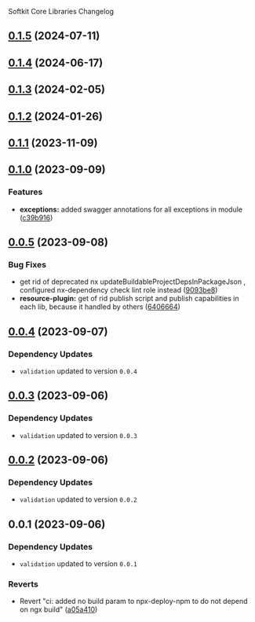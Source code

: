 Softkit Core Libraries Changelog
## [0.1.5](https://github.com/softkitit/softkit-core/compare/swagger-utils-0.1.4...swagger-utils-0.1.5) (2024-07-11)

## [0.1.4](https://github.com/softkitit/softkit-core/compare/swagger-utils-0.1.3...swagger-utils-0.1.4) (2024-06-17)

## [0.1.3](https://github.com/softkitit/softkit-core/compare/swagger-utils-0.1.2...swagger-utils-0.1.3) (2024-02-05)

## [0.1.2](https://github.com/softkitit/softkit-core/compare/swagger-utils-0.1.1...swagger-utils-0.1.2) (2024-01-26)

## [0.1.1](https://github.com/softkitit/softkit-core/compare/swagger-utils-0.1.0...swagger-utils-0.1.1) (2023-11-09)

## [0.1.0](https://github.com/saas-buildkit/saas-buildkit-core/compare/swagger-utils-0.0.5...swagger-utils-0.1.0) (2023-09-09)


### Features

* **exceptions:** added swagger annotations for all exceptions in module ([c39b916](https://github.com/saas-buildkit/saas-buildkit-core/commit/c39b9160b7606d4c66dcb53fbb2b00beaa472959))

## [0.0.5](https://github.com/saas-buildkit/saas-buildkit-core/compare/swagger-utils-0.0.4...swagger-utils-0.0.5) (2023-09-08)


### Bug Fixes

* get rid of deprecated nx updateBuildableProjectDepsInPackageJson , configured nx-dependency check lint role instead ([9093be8](https://github.com/saas-buildkit/saas-buildkit-core/commit/9093be892fd5f71629a6c22388e12432dacefdec))
* **resource-plugin:** get of rid publish script and publish capabilities in each lib, because it handled by others ([6406664](https://github.com/saas-buildkit/saas-buildkit-core/commit/64066640d13cfc6bf4e16055349265015d7bcd12))

## [0.0.4](https://github.com/saas-buildkit/saas-buildkit-core/compare/swagger-utils-0.0.3...swagger-utils-0.0.4) (2023-09-07)

### Dependency Updates

* `validation` updated to version `0.0.4`
## [0.0.3](https://github.com/saas-buildkit/saas-buildkit-core/compare/swagger-utils-0.0.2...swagger-utils-0.0.3) (2023-09-06)

### Dependency Updates

* `validation` updated to version `0.0.3`
## [0.0.2](https://github.com/saas-buildkit/saas-buildkit-core/compare/swagger-utils-0.0.1...swagger-utils-0.0.2) (2023-09-06)

### Dependency Updates

* `validation` updated to version `0.0.2`
## 0.0.1 (2023-09-06)

### Dependency Updates

* `validation` updated to version `0.0.1`

### Reverts

* Revert "ci: added no build param to npx-deploy-npm to do not depend on ngx build" ([a05a410](https://github.com/saas-buildkit/saas-buildkit-core/commit/a05a41073965039dd9656840a80144dcd6b4e180))
